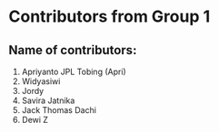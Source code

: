 # Contributors from Group 1
## Name of contributors:
1. Apriyanto JPL Tobing (Apri)
2. Widyasiwi
3. Jordy
4. Savira Jatnika 
5. Jack Thomas Dachi
6. Dewi Z

